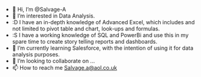 - 👋 Hi, I’m @Salvage-A
- 👀 I’m interested in Data Analysis.
- :D I have an in-depth knowledge of Advanced Excel, which includes and not limited to pivot table and chart, look-ups and formulas.
- :S I have a working knowledge of SQL and PowerBi and use this in my spare time to create story telling reports and dashboards.
- 🌱 I’m currently learning Salesforce, with the intention of using it for data analysis purposes.
- 💞️ I’m looking to collaborate on ...
- 📫 How to reach me Salvage.a@aol.co.uk

<!---
Salvage-A/Salvage-A is a ✨ special ✨ repository because its `README.md` (this file) appears on your GitHub profile.
You can click the Preview link to take a look at your changes.
--->
